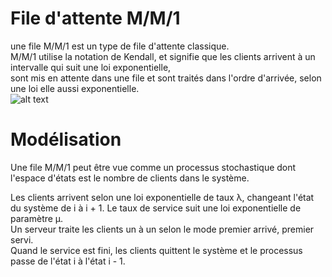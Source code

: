 # File d'attente M/M/1 

une file M/M/1 est un type de file d'attente classique.        
M/M/1 utilise la notation de Kendall, et signifie que les clients arrivent à un intervalle qui suit une loi exponentielle,      
sont mis en attente dans une file et sont traités dans l'ordre d'arrivée, selon une loi elle aussi exponentielle.   
![alt text](https://upload.wikimedia.org/wikipedia/commons/thumb/6/65/Mm1_queue.svg/220px-Mm1_queue.svg.png)

# Modélisation 

Une file M/M/1 peut être vue comme un processus stochastique dont l'espace d'états est le nombre de clients dans le système.

Les clients arrivent selon une loi exponentielle de taux λ, changeant l'état du système de i à i + 1.
Le taux de service suit une loi exponentielle de paramètre μ.     
Un serveur traite les clients un à un selon le mode premier arrivé, premier servi.       
Quand le service est fini, les clients quittent le système et le processus passe de l'état i à l'état i - 1.  
